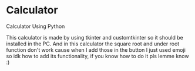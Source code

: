 # Calculator
Calculator Using Python

This calculator is made by using tkinter and customtkinter so it should be installed in the PC.
And in this calculator the square root and under root function don't work cause when I add those in the button I just used emoji so idk how to add its functionality, if you know how to do it pls lemme know :)
